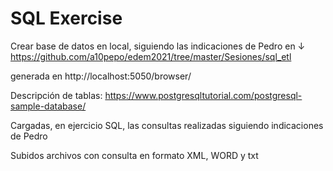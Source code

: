 # SQL Exercise 

Crear base de datos en local, siguiendo las indicaciones de Pedro en ↓ https://github.com/a10pepo/edem2021/tree/master/Sesiones/sql_etl 

generada en http://localhost:5050/browser/


Descripción de tablas: https://www.postgresqltutorial.com/postgresql-sample-database/

Cargadas, en ejercicio SQL, las consultas realizadas siguiendo indicaciones de Pedro

Subidos archivos con consulta en formato XML, WORD y txt
